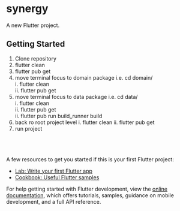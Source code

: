 # synergy

A new Flutter project.

## Getting Started


1. Clone repository
2. flutter clean
3. flutter pub get
4. move terminal focus to domain package i.e. cd domain/ <br />
   i. flutter clean <br />
   ii. flutter pub get <br />
5. move terminal focus to data package i.e. cd data/ <br />
   i. flutter clean <br />
   ii. flutter pub get <br />
   ii. flutter pub run build_runner build <br />
6. back ro root project level
   i. flutter clean
   ii. flutter pub get
7. run project   

<br />
<br />
<br />
A few resources to get you started if this is your first Flutter project:

- [Lab: Write your first Flutter app](https://docs.flutter.dev/get-started/codelab)
- [Cookbook: Useful Flutter samples](https://docs.flutter.dev/cookbook)

For help getting started with Flutter development, view the
[online documentation](https://docs.flutter.dev/), which offers tutorials,
samples, guidance on mobile development, and a full API reference.
